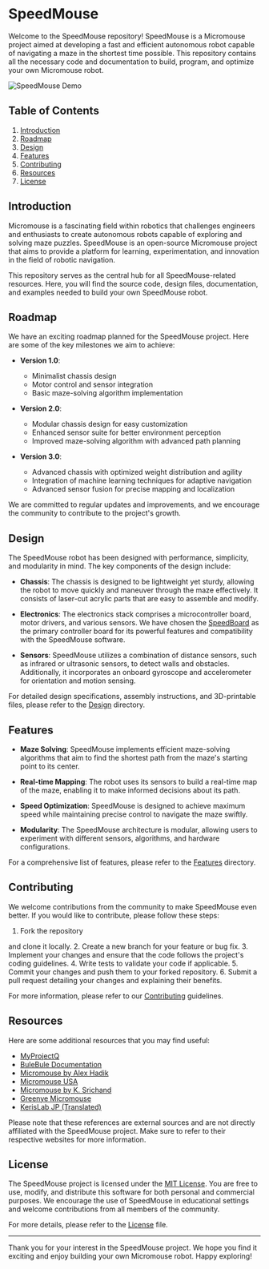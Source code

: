 # SpeedMouse

Welcome to the SpeedMouse repository! SpeedMouse is a Micromouse project aimed at developing a fast and efficient autonomous robot capable of navigating a maze in the shortest time possible. This repository contains all the necessary code and documentation to build, program, and optimize your own Micromouse robot.

![SpeedMouse Demo](speedmouse_demo.gif)

## Table of Contents

1. [Introduction](#introduction)
2. [Roadmap](#roadmap)
3. [Design](#design)
4. [Features](#features)
5. [Contributing](#contributing)
6. [Resources](#resources)
7. [License](#license)

## Introduction

Micromouse is a fascinating field within robotics that challenges engineers and enthusiasts to create autonomous robots capable of exploring and solving maze puzzles. SpeedMouse is an open-source Micromouse project that aims to provide a platform for learning, experimentation, and innovation in the field of robotic navigation.

This repository serves as the central hub for all SpeedMouse-related resources. Here, you will find the source code, design files, documentation, and examples needed to build your own SpeedMouse robot.

## Roadmap

We have an exciting roadmap planned for the SpeedMouse project. Here are some of the key milestones we aim to achieve:

- **Version 1.0**:
	- Minimalist chassis design
  - Motor control and sensor integration
  - Basic maze-solving algorithm implementation

- **Version 2.0**:
	- Modular chassis design for easy customization
	- Enhanced sensor suite for better environment perception
  - Improved maze-solving algorithm with advanced path planning

- **Version 3.0**:
	- Advanced chassis with optimized weight distribution and agility
  - Integration of machine learning techniques for adaptive navigation
  - Advanced sensor fusion for precise mapping and localization


We are committed to regular updates and improvements, and we encourage the community to contribute to the project's growth.

## Design

The SpeedMouse robot has been designed with performance, simplicity, and modularity in mind. The key components of the design include:

- **Chassis**: The chassis is designed to be lightweight yet sturdy, allowing the robot to move quickly and maneuver through the maze effectively. It consists of laser-cut acrylic parts that are easy to assemble and modify.

- **Electronics**: The electronics stack comprises a microcontroller board, motor drivers, and various sensors. We have chosen the [SpeedBoard](https://github.com/SpeedMouse/SpeedBoard) as the primary controller board for its powerful features and compatibility with the SpeedMouse software.

- **Sensors**: SpeedMouse utilizes a combination of distance sensors, such as infrared or ultrasonic sensors, to detect walls and obstacles. Additionally, it incorporates an onboard gyroscope and accelerometer for orientation and motion sensing.

For detailed design specifications, assembly instructions, and 3D-printable files, please refer to the [Design](/design) directory.

## Features

- **Maze Solving**: SpeedMouse implements efficient maze-solving algorithms that aim to find the shortest path from the maze's starting point to its center.

- **Real-time Mapping**: The robot uses its sensors to build a real-time map of the maze, enabling it to make informed decisions about its path.

- **Speed Optimization**: SpeedMouse is designed to achieve maximum speed while maintaining precise control to navigate the maze swiftly.

- **Modularity**: The SpeedMouse architecture is modular, allowing users to experiment with different sensors, algorithms, and hardware configurations.

For a comprehensive list of features, please refer to the [Features](/features) directory.

## Contributing

We welcome contributions from the community to make SpeedMouse even better. If you would like to contribute, please follow these steps:

1. Fork the repository

 and clone it locally.
2. Create a new branch for your feature or bug fix.
3. Implement your changes and ensure that the code follows the project's coding guidelines.
4. Write tests to validate your code if applicable.
5. Commit your changes and push them to your forked repository.
6. Submit a pull request detailing your changes and explaining their benefits.

For more information, please refer to our [Contributing](/CONTRIBUTING.md) guidelines.

## Resources

Here are some additional resources that you may find useful:

- [MyProjectQ](https://sites.google.com/site/myprojectq/home?authuser=0)
- [BuleBule Documentation](https://bulebule.readthedocs.io/en/latest/index.html#)
- [Micromouse by Alex Hadik](https://www.alexhadik.com/work/micromouse/)
- [Micromouse USA](http://micromouseusa.com)
- [Micromouse by K. Srichand](https://kswichit.net/micromouse/micromouse.html)
- [Greenye Micromouse](http://www.greenye.net)
- [KerisLab JP (Translated)](https://www-kerislab-jp.translate.goog/?_x_tr_sl=auto&_x_tr_tl=en&_x_tr_hl=tr)

Please note that these references are external sources and are not directly affiliated with the SpeedMouse project. Make sure to refer to their respective websites for more information.


## License

The SpeedMouse project is licensed under the [MIT License](/LICENSE). You are free to use, modify, and distribute this software for both personal and commercial purposes. We encourage the use of SpeedMouse in educational settings and welcome contributions from all members of the community.

For more details, please refer to the [License](/LICENSE) file.

---

Thank you for your interest in the SpeedMouse project. We hope you find it exciting and enjoy building your own Micromouse robot. Happy exploring!
